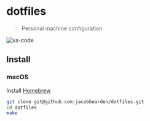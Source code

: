 # dotfiles

> Personal machine configuration

![vs-code](https://user-images.githubusercontent.com/5340692/72661299-6b388d00-3995-11ea-8e2f-a97b86098364.png)

## Install

### macOS

Install [Homebrew](https://brew.sh/)

```bash
git clone git@github.com:jacobbearden/dotfiles.git
cd dotfiles
make
```
